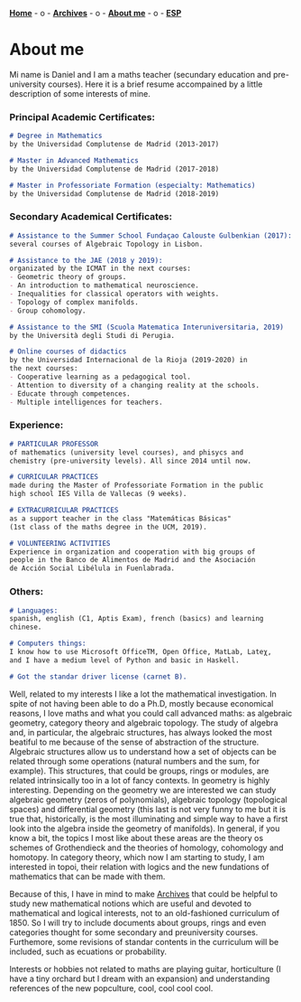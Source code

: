 [**Home**](ENGindex.html) - o -    [**Archives**](ENGArchivos.html)  - o -   [**About me**](ENGSobremi.html)  - o -   [**ESP**](Sobremi.html)

# About me
Mi name is Daniel and I am a maths teacher (secundary education and pre-university courses). Here it is a brief resume accompained by a little description of some interests of mine.

### Principal Academic Certificates:

```markdown
# Degree in Mathematics 
by the Universidad Complutense de Madrid (2013-2017)

# Master in Advanced Mathematics
by the Universidad Complutense de Madrid (2017-2018)

# Master in Professoriate Formation (especialty: Mathematics)
by the Universidad Complutense de Madrid (2018-2019)

```


### Secondary Academical Certificates:

```markdown
# Assistance to the Summer School Fundaçao Calouste Gulbenkian (2017): 
several courses of Algebraic Topology in Lisbon.

# Assistance to the JAE (2018 y 2019): 
organizated by the ICMAT in the next courses: 
- Geometric theory of groups.
- An introduction to mathematical neuroscience.  
- Inequalities for classical operators with weights.
- Topology of complex manifolds.
- Group cohomology.

# Assistance to the SMI (Scuola Matematica Interuniversitaria, 2019)
by the Università degli Studi di Perugia.

# Online courses of didactics
by the Universidad Internacional de la Rioja (2019-2020) in 
the next courses: 
- Cooperative learning as a pedagogical tool.
- Attention to diversity of a changing reality at the schools.
- Educate through competences.
- Multiple intelligences for teachers.

```

### Experience:

```markdown
# PARTICULAR PROFESSOR 
of mathematics (university level courses), and phisycs and 
chemistry (pre-university levels). All since 2014 until now.

# CURRICULAR PRACTICES 
made during the Master of Professoriate Formation in the public 
high school IES Villa de Vallecas (9 weeks).

# EXTRACURRICULAR PRACTICES 
as a support teacher in the class "Matemáticas Básicas"
(1st class of the maths degree in the UCM, 2019).

# VOLUNTEERING ACTIVITIES
Experience in organization and cooperation with big groups of
people in the Banco de Alimentos de Madrid and the Asociación 
de Acción Social Libélula in Fuenlabrada.


```

### Others:

```markdown
# Languages: 
spanish, english (C1, Aptis Exam), french (basics) and learning 
chinese.

# Computers things: 
I know how to use Microsoft OfficeTM, Open Office, MatLab, Lateχ, 
and I have a medium level of Python and basic in Haskell.

# Got the standar driver license (carnet B).
```

Well, related to my interests I like a lot the mathematical investigation. In spite of not having been able to do a Ph.D, mostly because economical reasons, I love maths and what you could call advanced maths: as algebraic geometry, category theory and algebraic topology. The study of algebra and, in particular, the algebraic structures, has always looked the most beatiful to me because of the sense of abstraction of the structure. Algebraic structures allow us to understand how a set of objects can be related through some operations (natural numbers and the sum, for example). This structures, that could be groups, rings or modules, are related intrinsically too in a lot of fancy contexts. In geometry is highly interesting. Depending on the geometry we are interested we can study algebraic geometry (zeros of polynomials), algebraic topology (topological spaces) and differential geometry (this last is not very funny to me but it is true that, historically, is the most illuminating and simple way to have a first look into the algebra inside the geometry of manifolds). In general, if you know a bit, the topics I most like about these areas are the theory os schemes of Grothendieck and the theories of homology, cohomology and homotopy. In category theory, which now I am starting to study, I am interested in topoi, their relation with logics and the new fundations of mathematics that can be made with them.

Because of this, I have in mind to make [Archives](ENGArchivos.html) that could be helpful to study new mathematical notions which are useful and devoted to mathematical and logical interests, not to an old-fashioned curriculum of 1850. So I will try to include documents about groups, rings and even categories thought for some secondary and preuniversity courses. Furthemore, some revisions of standar contents in the curriculum will be included, such as ecuations or probability.

Interests or hobbies not related to maths are playing guitar, horticulture (I have a tiny orchard but I dream with an expansion) and understanding references of the new popculture, cool, cool cool cool.
